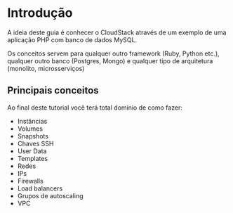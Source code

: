# Introdução

A ideia deste guia é conhecer o CloudStack através de um exemplo de uma aplicação PHP com banco de dados MySQL.

Os conceitos servem para qualquer outro framework (Ruby, Python etc.), qualquer outro banco (Postgres, Mongo) e qualquer tipo de arquitetura (monolito, microsserviços)

## Principais conceitos

Ao final deste tutorial você terá total domínio de como fazer:

- Instâncias
- Volumes
- Snapshots
- Chaves SSH
- User Data
- Templates
- Redes
- IPs
- Firewalls
- Load balancers
- Grupos de autoscaling
- VPC